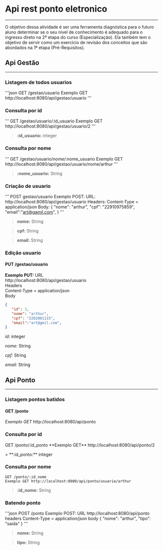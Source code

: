 # Api rest ponto eletronico
--------------------------------------------------------------------------------------------------------------

O objetivo dessa atividade é ser uma ferramenta diagnóstica para o futuro aluno determinar se o seu nível de conhecimento é adequado para o ingresso direto na 2ª etapa do curso (Especialização). Ela também tem o objetivo de servir como um exercício de revisão dos conceitos que são abordados na 1ª etapa (Pré-Requisitos).


## Api Gestão
--------------------------------------------------------------------------------------------------------------
### Listagem de todos usuarios
'''json
GET /gestao/usuario
Exemplo GET http://localhost:8080/api/gestao/usuario
'''

### Consulta por id
'''
GET /gestao/usuario/:id_usuario
Exemplo GET http://localhost:8080/api/gestao/usuario/2
'''
> **:id_usuario:**	integer

### Consulta por nome
'''
GET /gestao/usuario/nome/:nome_usuario
Exemplo GET http://localhost:8080/api/gestao/usuario/nome/arthur
'''
> **:nome_usuario:**   String

### Criação de usuario
'''
POST gestao/usuario
Exemplo POST:
   URL:
      http://localhost:8080/api/gestao/usuario
   Headers:
      Content-Type = application/json
   Body:
   {
      "nome": "arthur",
      "cpf": "22910975859",
      "email":"art@gamil.com",
   }
'''
> **nome:**     String

> **cpf:**      String

> **email:**    String

### Edição usuario
#### PUT /gestao/usuario

**Exemplo PUT:**
   URL  
      http://localhost:8080/api/gestao/usuario  
   Headers  
      Content-Type = application/json  
   Body  

```json
{
   "id": 3,
   "nome": "arthur",
   "cpf": "2202001115",
   "email":"art@gmil.com",
}
```
<p> <em>id:</em>       integer</p>
<p> <em>nome:</em>     String</p>
<p> <em>cpf:</em>      String</p>
<p> <em>email:</em>    String</p>

## Api Ponto
-----------------------------------------------------------

### Listagem pontos batidos
#### GET /ponto
<p>
<em>Exemplo GET</em> http://localhost:8080/api/ponto
</p>

### Consulta por id
<p>
GET /ponto/:id_ponto
**Exemplo GET** http://localhost:8080/api/ponto/2
</p>
> **:id_ponto:**	integer

### Consulta por nome
```
GET /ponto/:id_nome
Exemplo GET http://localhost:8080/api/ponto/usuario/arthur
```
> **:id_nome:**	String

### Batendo ponto
'''json
POST /ponto
Exemplo POST:
   URL 
      http://localhost:8080/api/ponto
   headers
      Content-Type = application/json
   body
   {
       "nome": "arthur",
       "tipo": "saida"
   }
'''
> **nome:**    String

> **tipo:**    String